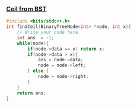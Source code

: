### [Ceil from BST](https://www.codingninjas.com/studio/problems/ceil-from-bst_920464?topList=striver-sde-sheet-problems&leftPanelTab=0)

```cpp
#include <bits/stdc++.h> 
int findCeil(BinaryTreeNode<int> *node, int x){
    // Write your code here.
    int ans  = -1;
    while(node){
        if(node->data == x) return x;
        if(node->data > x){
            ans = node->data;
            node = node->left;
        } else {
            node = node->right;
        }
    }
    return ans;
}
```